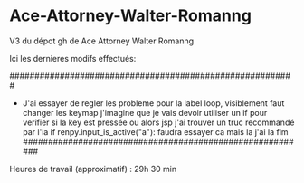 # Ace-Attorney-Walter-Romanng

V3 du dépot gh de Ace Attorney Walter Romanng

Ici les dernieres modifs effectués:

#########################################################

- J'ai essayer de regler les probleme pour la label loop, visiblement faut changer les keymap
  j'imagine que je vais devoir utiliser un if pour verifier si la key est pressée ou alors jsp j'ai trouver un truc recommandé par l'ia
  if renpy.input_is_active("a"):
  faudra essayer ca mais la j'ai la flm
  #########################################################

Heures de travail (approximatif) : 29h 30 min

